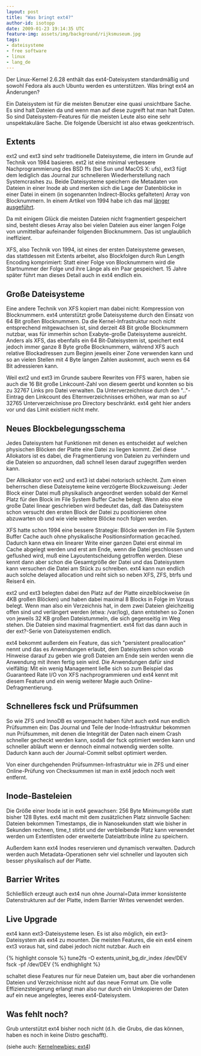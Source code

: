 ```yaml
---
layout: post
title: "Was bringt ext4?"
author-id: isotopp
date: 2009-01-23 19:14:35 UTC
feature-img: assets/img/background/rijksmuseum.jpg
tags:
- dateisysteme
- free software
- linux
- lang_de
---
```

Der Linux-Kernel 2.6.28 enthält das ext4-Dateisystem standardmäßig und sowohl Fedora als auch Ubuntu werden es unterstützen. Was bringt ext4 an Änderungen?

Ein Dateisystem ist für die meisten Benutzer eine quasi unsichtbare Sache. Es sind halt Dateien da und wenn man auf diese zugreift hat man halt Daten. So sind Dateisystem-Features für die meisten Leute also eine sehr unspektakuläre Sache. Die folgende Übersicht ist also etwas geekzentrisch.

## Extents

ext2 und ext3 sind sehr traditionelle Dateisysteme, die intern im Grunde auf Technik von 1984 basieren. ext2 ist eine minimal verbessere Nachprogrammierung des BSD ffs (bei Sun und MacOS X: ufs), ext3 fügt dem lediglich das Journal zur schnelleren Wiederherstellung nach Systemcrashes zu. Beide Dateisysteme speichern die Metadaten von Dateien in einer Inode ab und merken sich die Lage der Datenblöcke in einer Datei in einem (in sogenannten Indirect-Blocks gefalteten) Array von Blocknummern. In einem Artikel von 1994 habe ich das mal [länger ausgeführt](http://kris.koehntopp.de/artikel/dateisysteme/).

Da mit einigem Glück die meisten Dateien nicht fragmentiert gespeichert sind, besteht dieses Array also bei vielen Dateien aus einer langen Folge von unmittelbar aufeinander folgenden Blocknummern. Das ist unglaublich ineffizient.

XFS, also Technik von 1994, ist eines der ersten Dateisysteme gewesen, das stattdessen mit Extents arbeitet, also Blockfolgen durch Run Length Encoding komprimiert: Statt einer Folge von Blocknummern wird die Startnummer der Folge und ihre Länge als ein Paar gespeichert. 15 Jahre später führt man dieses Detail auch in ext4 endlich ein.

## Große Dateisysteme

Eine andere Technik von XFS kopiert man dabei nicht: Kompression von Blocknummern. ext4 unterstützt große Dateisysteme durch den Einsatz von 64 Bit großen Blocknummern. Da die Kernel-Infrastruktur noch nicht entsprechend mitgewachsen ist, sind derzeit 48 Bit große Blocknummern nutzbar, was für immerhin schon Exabyte-große Dateisysteme ausreicht. Anders als XFS, das ebenfalls ein 64 Bit-Dateisystem ist, speichert ext4 jedoch immer ganze 8 Byte große Blocknummern, während XFS auch relative Blockadressen zum Beginn jeweils einer Zone verwenden kann und so an vielen Stellen mit 4 Byte langen Zahlen auskommt, auch wenn es 64 Bit adressieren kann.

Weil ext2 und ext3 im Grunde saubere Rewrites von FFS waren, haben sie auch die 16 Bit große Linkcount-Zahl von diesem geerbt und konnten so bis zu 32767 Links pro Datei verwalten. Da Unterverzeichnisse durch den ".."-Eintrag den Linkcount des Elternverzeichnisses erhöhen, war man so auf 32765 Unterverzeichnisse pro Directory beschränkt. ext4 geht hier anders vor und das Limit existiert nicht mehr.

## Neues Blockbelegungsschema

Jedes Dateisystem hat Funktionen mit denen es entscheidet auf welchen physischen Blöcken der Platte eine Datei zu liegen kommt. Ziel diese Allokators ist es dabei, die Fragmentierung von Dateien zu verhindern und die Dateien so anzuordnen, daß schnell lesen darauf zugegriffen werden kann.

Der Allkokator von ext2 und ext3 ist dabei notorisch schlecht. Zum einen beherrschen diese Dateisyteme keine verzögerte Blockzuweisung: Jeder Block einer Datei muß physikalisch angeordnet werden sobald der Kernel Platz für den Block im File System Buffer Cache belegt. Wenn also eine große Datei linear geschrieben wird bedeutet das, daß das Dateisystem schon versucht den ersten Block der Datei zu positionieren ohne abzuwarten ob und wie viele weitere Blöcke noch folgen werden.

XFS hatte schon 1994 eine bessere Strategie: Blöcke werden im File System Buffer Cache auch ohne physikalische Positionsinformation gecached. Dadurch kann etwa ein linearer Write einer ganzen Datei erst einmal im Cache abgelegt werden und erst am Ende, wenn die Datei geschlossen und geflushed wird, muß eine Layoutentscheidung getroffen werden. Diese kennt dann aber schon die Gesamtgröße der Datei und das Dateisystem kann versuchen die Datei am Stück zu schreiben. ext4 kann nun endlich auch solche delayed allocation und reiht sich so neben XFS, ZFS, btrfs und Reiser4 ein.

ext2 und ext3 belegten dabei den Platz auf der Platte einzelblockweise (in 4KB großen Blöcken) und haben dabei maximal 8 Blocks in Folge im Voraus belegt. Wenn man also ein Verzeichnis hat, in dem zwei Dateien gleichzeitig offen sind und verlängert werden (etwa: /var/log), dann entstehen so Zonen von jeweils 32 KB großen Dateistummeln, die sich gegenseitig im Weg stehen. Die Dateien sind maximal fragmentiert. ext4 fixt das dann auch in der ext?-Serie von Dateisystemen endlich.

ext4 bekommt außerdem ein Feature, das sich "persistent preallocation" nennt und das es Anwendungen erlaubt, dem Dateisystem schon vorab Hinweise darauf zu geben wie groß Dateien am Ende sein werden wenn die Anwendung mit ihnen fertig sein wird. Die Anwendungen dafür sind vielfältig: Mit ein wenig Management ließe sich so zum Beispiel das Guaranteed Rate I/O von XFS nachprogrammieren und ext4 kennt mit diesem Feature und ein wenig weiterer Magie auch Online-Defragmentierung.

## Schnelleres fsck und Prüfsummen

So wie ZFS und InnoDB es vorgemacht haben führt auch ext4 nun endlich Prüfsummen ein: Das Journal und Teile der Inode-Infrastruktur bekommen nun Prüfsummen, mit denen die Integrität der Daten nach einem Crash schneller gecheckt werden kann, sodaß der fsck optimiert werden kann und schneller abläuft wenn er dennoch einmal notwendig werden sollte. Dadurch kann auch der Journal-Commit selbst optimiert werden.

Von einer durchgehenden Prüfsummen-Infrastruktur wie in ZFS und einer Online-Prüfung von Checksummen ist man in ext4 jedoch noch weit entfernt.

## Inode-Basteleien

Die Größe einer Inode ist in ext4 gewachsen: 256 Byte Minimumgröße statt bisher 128 Bytes. ext4 macht mit dem zusätzlichen Platz sinnvolle Sachen: Dateien bekommen Timestamps, die in Nanosekunden statt wie bisher in Sekunden rechnen, time_t stirbt und der verbleibende Platz kann verwendet werden um Extentlisten oder erweiterte Dateiattribute inline zu speichern.

Außerdem kann ext4 Inodes reservieren und dynamisch verwalten. Dadurch werden auch Metadata-Operationen sehr viel schneller und layouten sich besser physikalisch auf der Platte.

## Barrier Writes

Schließlich erzeugt auch ext4 nun ohne Journal=Data immer konsistente Datenstrukturen auf der Platte, indem Barrier Writes verwendet werden.

## Live Upgrade

ext4 kann ext3-Dateisysteme lesen. Es ist also möglich, ein ext3-Dateisystem als ext4 zu mounten. Die meisten Features, die ein ext4 einem ext3 voraus hat, sind dabei jedoch nicht nutzbar. Auch ein 

{% highlight console %}
tune2fs -O extents,uninit_bg,dir_index /dev/DEV
fsck -pf /dev/DEV
{% endhighlight %}

 schaltet diese Features nur für neue Dateien um, baut aber die vorhandenen Dateien und Verzeichnisse nicht auf das neue Format um. Die volle Effizienzsteigerung erlangt man also nur durch ein Umkopieren der Daten auf ein neue angelegtes, leeres ext4-Dateisystem.
 
## Was fehlt noch?

Grub unterstützt ext4 bisher noch nicht (d.h. die Grubs, die das können, haben es noch in keine Distro geschafft).

(siehe auch: 
[Kernelnewbies: ext4](http://kernelnewbies.org/Ext4))

